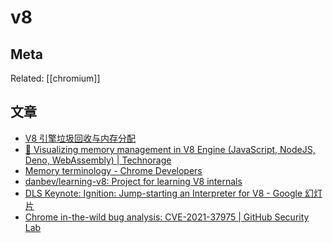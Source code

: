 v8
===

## Meta

Related:  [[chromium]]


## 文章

- [V8 引擎垃圾回收与内存分配](https://mp.weixin.qq.com/s/2ARruErg3xNlvPOYjw7IiA)
- [🚀 Visualizing memory management in V8 Engine (JavaScript, NodeJS, Deno, WebAssembly) | Technorage](https://deepu.tech/memory-management-in-v8/)
- [Memory terminology - Chrome Developers](https://developer.chrome.com/docs/devtools/memory-problems/memory-101/)
- [danbev/learning-v8: Project for learning V8 internals](https://github.com/danbev/learning-v8)
- [DLS Keynote: Ignition: Jump-starting an Interpreter for V8 - Google 幻灯片](https://docs.google.com/presentation/d/1HgDDXBYqCJNasBKBDf9szap1j4q4wnSHhOYpaNy5mHU/edit#slide=id.ge6c11678f_0_13)
- [Chrome in-the-wild bug analysis: CVE-2021-37975 | GitHub Security Lab](https://securitylab.github.com/research/in_the_wild_chrome_cve_2021_37975/)